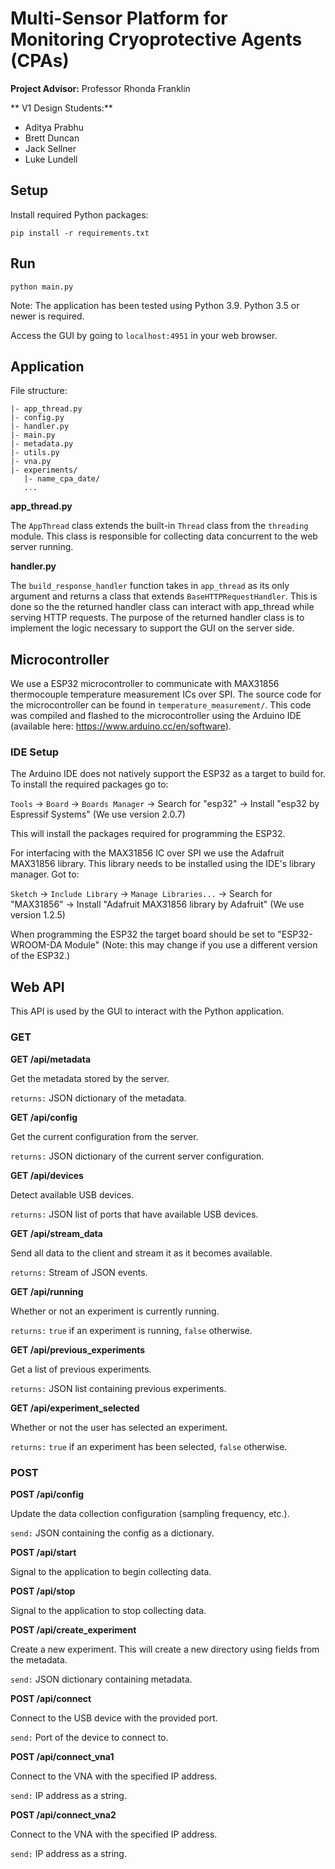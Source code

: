 # Multi-Sensor Platform for Monitoring Cryoprotective Agents (CPAs)



**Project Advisor:** Professor Rhonda Franklin

** V1 Design Students:**
* Aditya Prabhu
* Brett Duncan
* Jack Sellner
* Luke Lundell

## Setup

Install required Python packages:

`pip install -r requirements.txt`

## Run

`python main.py`

Note: The application has been tested using Python 3.9. Python 3.5 or newer is required.

Access the GUI by going to `localhost:4951` in your web browser.

## Application

File structure:
```
|- app_thread.py
|- config.py
|- handler.py
|- main.py
|- metadata.py
|- utils.py
|- vna.py
|- experiments/
   |- name_cpa_date/
   ...
```

**app_thread.py**

The `AppThread` class extends the built-in `Thread` class from the `threading` module. This class is responsible for collecting data concurrent to the web server running.

**handler.py**

The `build_response_handler` function takes in `app_thread` as its only argument and returns a class that extends `BaseHTTPRequestHandler`. This is done so the the returned handler class can interact with app_thread while serving HTTP requests. The purpose of the returned handler class is to implement the logic necessary to support the GUI on the server side.

## Microcontroller

We use a ESP32 microcontroller to communicate with MAX31856 thermocouple temperature measurement ICs over SPI. The source code for the microcontroller can be found in `temperature_measurement/`. This code was compiled and flashed to the microcontroller using the Arduino IDE (available here: https://www.arduino.cc/en/software).

### IDE Setup

The Arduino IDE does not natively support the ESP32 as a target to build for. To install the required packages go to:

`Tools` -> `Board` -> `Boards Manager` -> Search for "esp32" -> Install "esp32 by Espressif Systems" (We use version 2.0.7)

This will install the packages required for programming the ESP32.

For interfacing with the MAX31856 IC over SPI we use the Adafruit MAX31856 library. This library needs to be installed using the IDE's library manager. Got to:

`Sketch` -> `Include Library` -> `Manage Libraries...` -> Search for "MAX31856" -> Install "Adafruit MAX31856 library by Adafruit" (We use version 1.2.5)

When programming the ESP32 the target board should be set to "ESP32-WROOM-DA Module" (Note: this may change if you use a different version of the ESP32.)

## Web API

This API is used by the GUI to interact with the Python application.

### GET

**GET /api/metadata**

Get the metadata stored by the server.

`returns:` JSON dictionary of the metadata.

**GET /api/config**

Get the current configuration from the server.

`returns:` JSON dictionary of the current server configuration.

**GET /api/devices**

Detect available USB devices.

`returns:` JSON list of ports that have available USB devices.

**GET /api/stream_data**

Send all data to the client and stream it as it becomes available.

`returns:` Stream of JSON events.

**GET /api/running**

Whether or not an experiment is currently running.

`returns:` `true` if an experiment is running, `false` otherwise.

**GET /api/previous_experiments**

Get a list of previous experiments.

`returns:` JSON list containing previous experiments.

**GET /api/experiment_selected**

Whether or not the user has selected an experiment.

`returns:` `true` if an experiment has been selected, `false` otherwise.

### POST

**POST /api/config**

Update the data collection configuration (sampling frequency, etc.).

`send:` JSON containing the config as a dictionary.

**POST /api/start**

Signal to the application to begin collecting data.

**POST /api/stop**

Signal to the application to stop collecting data.

**POST /api/create_experiment**

Create a new experiment. This will create a new directory using fields from the metadata.

`send:` JSON dictionary containing metadata.

**POST /api/connect**

Connect to the USB device with the provided port.

`send:` Port of the device to connect to.

**POST /api/connect_vna1**

Connect to the VNA with the specified IP address.

`send:` IP address as a string.

**POST /api/connect_vna2**

Connect to the VNA with the specified IP address.

`send:` IP address as a string.
